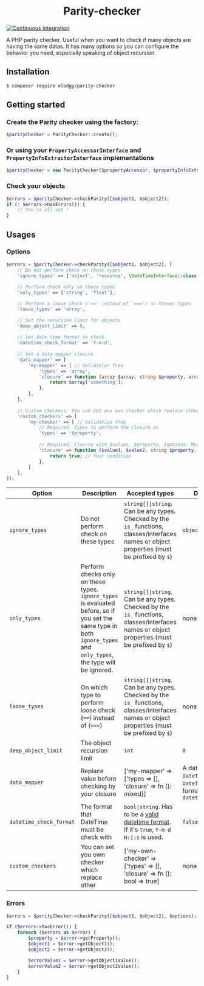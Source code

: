 <h1 align="center">Parity-checker</h1>

[![Continuous integration](https://github.com/benjaminmal/parity-checker/actions/workflows/ci.yaml/badge.svg)](https://github.com/benjaminmal/parity-checker/actions/workflows/ci.yaml)

A PHP parity checker. Useful when you want to check if many objects are having the same datas. It has many options so you can configure the behavior you need, especially speaking of object recursion.

Installation
------------
```bash
$ composer require elodgy/parity-checker
```

Getting started
---------------

### Create the Parity checker using the factory:
```php
$parityChecker = ParityChecker::create();
```

### Or using your `PropertyAccessorInterface` and `PropertyInfoExtractorInterface` implementations
```php
$parityChecker = new ParityChecker($propertyAccessor, $propertyInfoExtractor);
```

### Check your objects
```php
$errors = $parityChecker->checkParity([$object1, $object2]);
if (! $errors->hasErrors()) {
    // You're all set !
}
```

Usages
-----
### Options
```php
$errors = $parityChecker->checkParity([$object1, $object2], [
    // Do not perform check on these types
    'ignore_types' => ['object', 'resource', \DateTimeInterface::class, '$objectProperty1'],
    
    // Perform check only on these types
    'only_types' => ['string', 'float'],

    // Perform a loose check ('==' instead of '===') on theses types
    'loose_types' => 'array',

    // Set the recursion limit for objects
    'deep_object_limit' => 0,
    
    // Set date time format to check
    'datetime_check_format' => 'Y-m-d',
    
    // Set a data mapper closure
    'data_mapper' => [
        'my-mapper' => [ // Validation free
            'types' => 'array',
            'closure' => function (array $array, string $property, array $options): mixed {
                return $array['something'];
            },
        ],
    ],
    
    // Custom checkers. You can set you own checker which replace other.
    'custom_checkers' => [
        'my-checker' => [ // Validation free
            // Required. Types to perform the closure on
            'types' => '$property',
            
            // Required. Closure with $values, $property, $options. Must return bool.
            'closure' => function ($value1, $value2, string $property, array $options): bool {
                return true; // Your condition
            },
        ]
    ],
]);
```
|Option|Description|Accepted types|Default values|
|------|-----------|--------------|--------------|
|`ignore_types`|Do not perform check on these types|`string[]\|string`. Can be any types. Checked by the `is_` functions, classes/interfaces names or object properties (must be prefixed by `$`)|`object`|
|`only_types`|Perform checks only on these types. `ignore_types` is evaluated before, so if you set the same type in both `ignore_types` and `only_types`, the type will be ignored.|`string[]\|string`. Can be any types. Checked by the `is_` functions, classes/interfaces names or object properties (must be prefixed by `$`)| none|
|`loose_types`| On which type to perform loose check (`==`) instead of (`===`)|`string[]\|string`. Can be any types. Checked by the `is_` functions, classes/interfaces names or object properties (must be prefixed by `$`)|none|
|`deep_object_limit`|The object recursion limit|`int`|`0`|
| `data_mapper`|Replace value before checking by your closure|['my-mapper' => ['types => [], 'closure' => fn (): mixed]]|A dateTime mapper on `DateTimeImmutable` & `DateTime` as string with format set in `datetime_check_format`|
|`datetime_check_format`|The format that DateTime must be check with|`bool\|string`. Has to be a [valid datetime format](https://www.php.net/manual/en/datetime.format.php). If it's `true`, `Y-m-d H:i:s` is used.|`false`|
| `custom_checkers`| You can set you own checker which replace other|['my-own-checker' => ['types' => [], 'closure' => fn (): bool => true]|none|

### Errors
```php
$errors = $parityChecker->checkParity([$object1, $object2], $options);

if ($errors->hasError()) {
    foreach ($errors as $error) {
        $property = $error->getProperty();
        $object1 = $error->getObject1();
        $object2 = $error->getObject2();

        $errorValue1 = $error->getObject1Value();
        $errorValue2 = $error->getObject2Value();
    }
}
```
